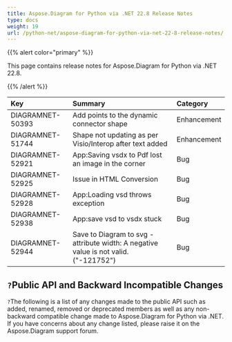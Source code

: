 ```yaml
---
title: Aspose.Diagram for Python via .NET 22.8 Release Notes
type: docs
weight: 19
url: /python-net/aspose-diagram-for-python-via-net-22-8-release-notes/
---
```


{{% alert color="primary" %}} 

This page contains release notes for Aspose.Diagram for Python via .NET 22.8.

{{% /alert %}} 

|**Key**|**Summary**|**Category**|
| :- | :- | :- |
|DIAGRAMNET-50393|Add points to the dynamic connector shape|Enhancement|
|DIAGRAMNET-51744|Shape not updating as per Visio/Interop after text added|Enhancement|
|DIAGRAMNET-52921|App:Saving vsdx to Pdf lost an image in the corner|Bug|
|DIAGRAMNET-52925|Issue in HTML Conversion|Bug|
|DIAGRAMNET-52928|App:Loading vsd throws exception|Bug|
|DIAGRAMNET-52938|App:save vsd to vsdx stuck|Bug|
|DIAGRAMNET-52944|Save to Diagram to svg - attribute width: A negative value is not valid. ("-121752")|Bug|

## `?`**Public API and Backward Incompatible Changes**
`?`The following is a list of any changes made to the public API such as added, renamed, removed or deprecated members as well as any non-backward compatible change made to Aspose.Diagram for Python via .NET. If you have concerns about any change listed, please raise it on the Aspose.Diagram support forum.